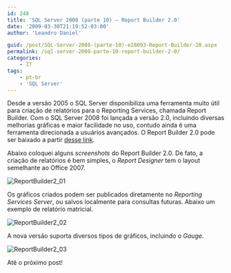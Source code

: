 ```yaml
---
id: 248
title: 'SQL Server 2008 (parte 10) – Report Builder 2.0'
date: '2009-03-30T21:19:52-03:00'
author: 'Leandro Daniel'

guid: /post/SQL-Server-2008-(parte-10)-e28093-Report-Builder-20.aspx
permalink: /sql-server-2008-parte-10-report-builder-2-0/
categories:
    - IT
tags:
    - pt-br
    - 'SQL Server'
---
```


Desde a versão 2005 o SQL Server disponibiliza uma ferramenta muito útil para criação de relatórios para o Reporting Services, chamada Report Builder. Com o SQL Server 2008 foi lançada a versão 2.0, incluindo diversas melhorias gráficas e maior facilidade no uso, contudo ainda é uma ferramenta direcionada a usuários avançados. O Report Builder 2.0 pode ser baixado a partir [desse link](http://www.microsoft.com/downloads/details.aspx?displaylang=pt-pt&FamilyID=9f783224-9871-4eea-b1d5-f3140a253db6).

Abaixo coloquei alguns *screenshots* do Report Builder 2.0. De fato, a criação de relatórios é bem simples, o *Report Designer* tem o layout semelhante ao Office 2007.

![ReportBuilder2_01](http://leandrodaniel.com/pics/WindowsLiveWriter/SQLServer2008parte10ChangeDataCapture_11ED0/ReportBuilder2_01_3120c97c-6065-4ff8-89c2-2286d2b4c91a.gif "ReportBuilder2_01")

Os gráficos criados podem ser publicados diretamente no *Reporting Services Server*, ou salvos localmente para consultas futuras. Abaixo um exemplo de relatório matricial.

![ReportBuilder2_02](http://leandrodaniel.com/pics/WindowsLiveWriter/SQLServer2008parte10ChangeDataCapture_11ED0/ReportBuilder2_02_a4ff3662-ad58-4538-920f-fa105b003cbd.gif "ReportBuilder2_02")

A nova versão suporta diversos tipos de gráficos, incluindo o *Gauge*.

![ReportBuilder2_03](http://leandrodaniel.com/pics/WindowsLiveWriter/SQLServer2008parte10ChangeDataCapture_11ED0/ReportBuilder2_03_3019d751-eaee-4372-977b-457b5c5ba698.gif "ReportBuilder2_03")

Até o próximo post!
